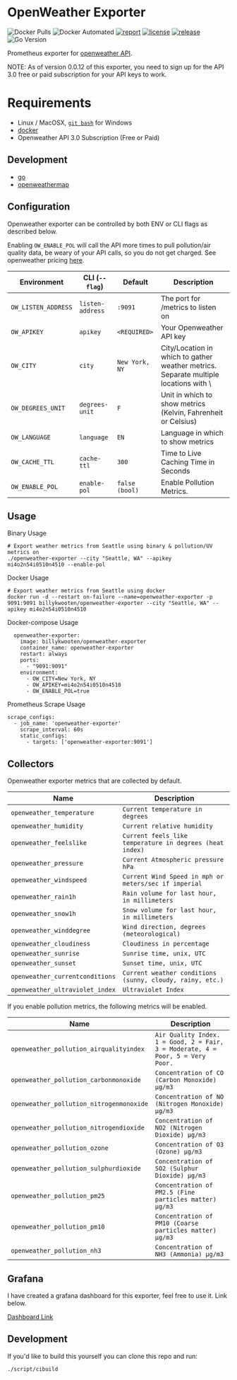 # OpenWeather Exporter
![Docker Pulls](https://img.shields.io/docker/pulls/billykwooten/openweather-exporter.svg)
![Docker Automated](https://img.shields.io/docker/cloud/automated/billykwooten/openweather-exporter.svg)
[![report](https://goreportcard.com/badge/github.com/billykwooten/openweather-exporter)](https://goreportcard.com/report/github.com/billykwooten/openweather-exporter)
[![license](https://img.shields.io/github/license/billykwooten/openweather-exporter.svg)](https://github.com/billykwooten/openweather-exporter/blob/main/LICENSE)
[![release](https://img.shields.io/github/release/billykwooten/openweather-exporter/all.svg)](https://github.com/billykwooten/openweather-exporter/releases)
![Go Version](https://img.shields.io/github/go-mod/go-version/billykwooten/openweather-exporter)


Prometheus exporter for [openweather API](https://openweathermap.org/api). 

NOTE: As of version 0.0.12 of this exporter, you need to sign up for the API 3.0 free or paid subscription for your API keys to work.

# Requirements

* Linux / MacOSX, [`git bash`](https://git-scm.com/download/win) for Windows
* [docker](https://www.docker.com)
* Openweather API 3.0 Subscription (Free or Paid)

## Development

* [go](https://golang.org/dl)
* [openweathermap](https://github.com/briandowns/openweathermap)

## Configuration

Openweather exporter can be controlled by both ENV or CLI flags as described below. 

Enabling `OW_ENABLE_POL` will call the API more times to pull pollution/air quality data, be weary of your API calls, so you do not get charged. See openweather pricing [here](https://openweathermap.org/price).

| Environment        	 | CLI (`--flag`)   | Default                 	 | Description                                                                          |
|----------------------|------------------|---------------------------|--------------------------------------------------------------------------------------|
| `OW_LISTEN_ADDRESS`  | `listen-address` | `:9091`                   | The port for /metrics to listen on                                                   |
| `OW_APIKEY`          | `apikey`         | `<REQUIRED>`              | Your Openweather API key                                                             |
| `OW_CITY`            | `city`           | `New York, NY`            | City/Location in which to gather weather metrics. Separate multiple locations with \ | for example "New York, NY\|Seattle, WA" |
| `OW_DEGREES_UNIT`    | `degrees-unit`   | `F`                       | Unit in which to show metrics (Kelvin, Fahrenheit or Celsius)                        |
| `OW_LANGUAGE`        | `language`       | `EN`                      | Language in which to show metrics                                                    |
| `OW_CACHE_TTL`       | `cache-ttl`      | `300`                     | Time to Live Caching Time in Seconds                                                 |
| `OW_ENABLE_POL`      | `enable-pol`     | `false (bool)`            | Enable Pollution Metrics.                                                            |

## Usage

Binary Usage
```
# Export weather metrics from Seattle using binary & pollution/UV metrics on
./openweather-exporter --city "Seattle, WA" --apikey mi4o2n54i0510n4510 --enable-pol
```

Docker Usage
```
# Export weather metrics from Seattle using docker
docker run -d --restart on-failure --name=openweather-exporter -p 9091:9091 billykwooten/openweather-exporter --city "Seattle, WA" --apikey mi4o2n54i0510n4510
```

Docker-compose Usage
```
  openweather-exporter:
    image: billykwooten/openweather-exporter
    container_name: openweather-exporter
    restart: always
    ports:
      - "9091:9091"
    environment:
      - OW_CITY=New York, NY
      - OW_APIKEY=mi4o2n54i0510n4510
      - OW_ENABLE_POL=true

```

Prometheus Scrape Usage
```
scrape_configs:
  - job_name: 'openweather-exporter'
    scrape_interval: 60s
    static_configs:
      - targets: ['openweather-exporter:9091']
```

## Collectors

Openweather exporter metrics that are collected by default.

| Name        	                   | Description                                                                  |
|---------------------------------|------------------------------------------------------------------------------|
| `openweather_temperature`       | `Current temperature in degrees`                                             |
| `openweather_humidity`          | `Current relative humidity`                                                  |
| `openweather_feelslike`         | `Current feels_like temperature in degrees (heat index)`                     |
| `openweather_pressure`          | `Current Atmospheric pressure hPa`                                           |
| `openweather_windspeed`         | `Current Wind Speed in mph or meters/sec if imperial`                        |
| `openweather_rain1h`            | `Rain volume for last hour, in millimeters`                                  |
| `openweather_snow1h`            | `Snow volume for last hour, in millimeters`                                  |
| `openweather_winddegree`        | `Wind direction, degrees (meteorological)`                                   |
| `openweather_cloudiness`        | `Cloudiness in percentage`                                                   |
| `openweather_sunrise`           | `Sunrise time, unix, UTC`                                                    |
| `openweather_sunset`            | `Sunset time, unix, UTC`                                                     |
| `openweather_currentconditions` | `Current weather conditions (sunny, cloudy, rainy, etc.)`                    |
| `openweather_ultraviolet_index` | `Ultraviolet Index` |

If you enable pollution metrics, the following metrics will be enabled.

| Name        	                            | Description                                                                     |
|------------------------------------------|---------------------------------------------------------------------------------|
| `openweather_pollution_airqualityindex`  | `Air Quality Index. 1 = Good, 2 = Fair, 3 = Moderate, 4 = Poor, 5 = Very Poor.` |
| `openweather_pollution_carbonmonoxide`   | `Concentration of CO (Carbon Monoxide) μg/m3`                                   |
| `openweather_pollution_nitrogenmonoxide` | `Concentration of NO (Nitrogen Monoxide) μg/m3`                                 |
| `openweather_pollution_nitrogendioxide`  | `Concentration of NO2 (Nitrogen Dioxide) μg/m3`                                 |
| `openweather_pollution_ozone`            | `Concentration of O3 (Ozone) μg/m3`                                             |
| `openweather_pollution_sulphurdioxide`   | `Concentration of SO2 (Sulphur Dioxide) μg/m3`                                  |
| `openweather_pollution_pm25`             | `Concentration of PM2.5 (Fine particles matter) μg/m3`                          |
| `openweather_pollution_pm10`             | `Concentration of PM10 (Coarse particles matter) μg/m3`                         |
| `openweather_pollution_nh3`              | `Concentration of NH3 (Ammonia) μg/m3`                                          |


## Grafana

I have created a grafana dashboard for this exporter, feel free to use it. Link below.

[Dashboard Link](https://github.com/billykwooten/GrafanaDashboards/blob/master/open_weather_map.json)

## Development

If you'd like to build this yourself you can clone this repo and run:

```
./script/cibuild
```

